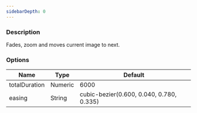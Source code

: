 ```yaml
---
sidebarDepth: 0
---
```


### Description

Fades, zoom and moves current image to next.

### Options

| Name          | Type    | Default                                  |
| ------------- | ------- | ---------------------------------------- |
| totalDuration | Numeric | 6000                                     |
| easing        | String  | cubic-bezier(0.600, 0.040, 0.780, 0.335) |
